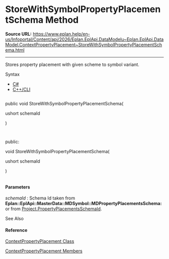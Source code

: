 # StoreWithSymbolPropertyPlacementSchema Method

**Source URL:** https://www.eplan.help/en-us/Infoportal/Content/api/2026/Eplan.EplApi.DataModelu~Eplan.EplApi.DataModel.ContextPropertyPlacement~StoreWithSymbolPropertyPlacementSchema.html

---

Stores property placement with given scheme to symbol variant.

Syntax

- [C#](#i-syntax-CS)
- [C++/CLI](#i-syntax-CPP2005)

```
```
public void StoreWithSymbolPropertyPlacementSchema( 
   ushort schemaId
)
```
```

```
```
public:
void StoreWithSymbolPropertyPlacementSchema( 
   ushort schemaId
)
```
```

#### Parameters

*schemaId*
:   Schema Id taken from **Eplan::EplApi::MasterData::MDSymbol::MDPropertyPlacementsSchema:** or from [Project.PropertyPlacementsSchemaId](Eplan.EplApi.DataModelu~Eplan.EplApi.DataModel.Project~PropertyPlacementsSchemaId.html).



See Also

#### Reference

[ContextPropertyPlacement Class](Eplan.EplApi.DataModelu~Eplan.EplApi.DataModel.ContextPropertyPlacement.html)
  
[ContextPropertyPlacement Members](Eplan.EplApi.DataModelu~Eplan.EplApi.DataModel.ContextPropertyPlacement_members.html)